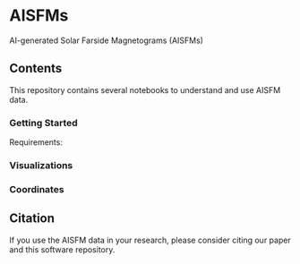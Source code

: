 # AISFMs

AI-generated Solar Farside Magnetograms (AISFMs)


## Contents

This repository contains several notebooks to understand and use AISFM data.

### Getting Started

Requirements:


### Visualizations


### Coordinates



## Citation

If you use the AISFM data in your research, please consider citing our paper and this software repository.
